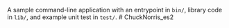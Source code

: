 A sample command-line application with an entrypoint in `bin/`, library code
in `lib/`, and example unit test in `test/`.
#   C h u c k N o r r i s _ e s 2  
 
